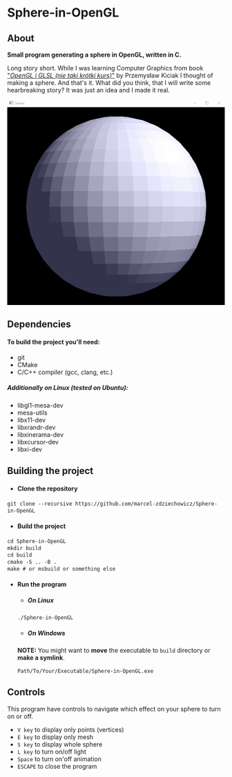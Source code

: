 # Sphere-in-OpenGL

## About

**Small program generating a sphere in OpenGL, written in C.**

Long story short. While I was learning Computer Graphics from book ["_OpenGL i GLSL (nie taki krótki kurs)_"](https://helion.pl/ksiazki/opengl-i-glsl-nie-taki-krotki-kurs-czesc-i-przemyslaw-kiciak,e_1ha3.htm#format/e) by Przemysław Kiciak I thought of making a sphere. And that's it. What did you think, that I will write some hearbreaking story? It was just an idea and I made it real.

![How did this happen!?](https://github.com/marcel-zdziechowicz/Sphere-in-OpenGL/blob/master/misc/Sphere.gif "Sphere")

## Dependencies

#### To build the project you'll need:

* git
* CMake
* C/C++ compiler (gcc, clang, etc.)

##### Additionally on Linux (tested on Ubuntu):

  * libgl1-mesa-dev
  * mesa-utils
  * libx11-dev
  * libxrandr-dev
  * libxinerama-dev
  * libxcursor-dev
  * libxi-dev

## Building the project

* #### Clone the repository

```shell
git clone --recursive https://github.com/marcel-zdziechowicz/Sphere-in-OpenGL
```

* #### Build the project

```shell
cd Sphere-in-OpenGL
mkdir build
cd build
cmake -S .. -B .
make # or msbuild or something else
```

* #### Run the program

    * ##### On Linux

    ```shell
    ./Sphere-in-OpenGL
    ```

    * ##### On Windows

    **NOTE:** You might want to **move** the executable to `build` directory or **make a symlink**.

    ```shell
    Path/To/Your/Executable/Sphere-in-OpenGL.exe
    ```

## Controls

This program have controls to navigate which effect on your sphere to turn on or off.

* `V key` to display only points (vertices)
* `E key` to display only mesh
* `S key` to display whole sphere
* `L key` to turn on/off light
* `Space` to turn on'off animation
* `ESCAPE` to close the program